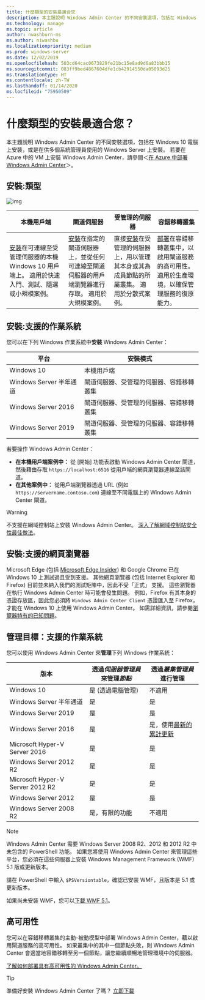 ```yaml
---
title: 什麼類型的安裝最適合您
description: 本主題說明 Windows Admin Center 的不同安裝選項，包括在 Windows 10 電腦上安裝，或是在供多個系統管理員使用的 Windows Server 上安裝。
ms.technology: manage
ms.topic: article
author: nwashburn-ms
ms.author: niwashbu
ms.localizationpriority: medium
ms.prod: windows-server
ms.date: 12/02/2019
ms.openlocfilehash: 503cd64cac0673829fe21bc15e8ad9d6a83bbb15
ms.sourcegitcommit: 083ff9bed4867604dfe1cb42914550da05093d25
ms.translationtype: HT
ms.contentlocale: zh-TW
ms.lasthandoff: 01/14/2020
ms.locfileid: "75950509"
---
```

# <a name="what-type-of-installation-is-right-for-you"></a>什麼類型的安裝最適合您？

本主題說明 Windows Admin Center 的不同安裝選項，包括在 Windows 10 電腦上安裝，或是在供多個系統管理員使用的 Windows Server 上安裝。 若要在 Azure 中的 VM 上安裝 Windows Admin Center，請參閱＜[在 Azure 中部署 Windows Admin Center](../azure/deploy-wac-in-azure.md)＞。

## <a name="installation-types"></a>安裝:類型

![img](../media/deployment-options/install-options.PNG)

| 本機用戶端                                | 閘道伺服器                                  | 受管理的伺服器                               | 容錯移轉叢集                           |
|---------------------------------------------|-------------------------------------------------|----------------------------------------------|--------------------------------------------|
| [安裝](../deploy/install.md)在可連線至受管理伺服器的本機 Windows 10 用戶端上。  適用於快速入門、測試、隨選或小規模案例。 |[安裝](../deploy/install.md)在指定的閘道伺服器上，並從任何可連線至閘道伺服器的用戶端瀏覽器進行存取。  適用於大規模案例。 | 直接[安裝](../deploy/install.md)在受管理的伺服器上，用以管理其本身或其為成員節點的所屬叢集。  適用於分散式案例。 | [部署](#high-availability)在容錯移轉叢集中，以啟用閘道服務的高可用性。 適用於生產環境，以確保管理服務的復原能力。 |

## <a name="installation-supported-operating-systems"></a>安裝:支援的作業系統

您可以在下列 Windows 作業系統中**安裝** Windows Admin Center：

| **平台**                       | **安裝模式** |
| -----------------------------------| --------------------- |
| Windows 10                         | 本機用戶端 |
| Windows Server 半年通道 | 閘道伺服器、受管理的伺服器、容錯移轉叢集 |
| Windows Server 2016                | 閘道伺服器、受管理的伺服器、容錯移轉叢集 |
| Windows Server 2019                | 閘道伺服器、受管理的伺服器、容錯移轉叢集 |

若要操作 Windows Admin Center：

- **在本機用戶端案例中：** 從 [開始] 功能表啟動 Windows Admin Center 閘道，然後藉由存取 `https://localhost:6516` 從用戶端的網頁瀏覽器連線至該閘道。
- **在其他案例中：** 從用戶端瀏覽器透過 URL (例如 `https://servername.contoso.com`) 連線至不同電腦上的 Windows Admin Center 閘道。

> [!WARNING]
> 不支援在網域控制站上安裝 Windows Admin Center。 [深入了解網域控制站安全性最佳做法](https://docs.microsoft.com/windows-server/identity/ad-ds/plan/security-best-practices/securing-domain-controllers-against-attack)。

## <a name="installation-supported-web-browsers"></a>安裝:支援的網頁瀏覽器

Microsoft Edge (包括 [Microsoft Edge Insider](https://microsoftedgeinsider.com)) 和 Google Chrome 已在 Windows 10 上測試過且受到支援。 其他網頁瀏覽器 (包括 Internet Explorer 和 Firefox) 目前並未納入我們的測試矩陣中，因此不受「正式」  支援。 這些瀏覽器在執行 Windows Admin Center 時可能會發生問題。 例如，Firefox 有其本身的憑證存放區，因此您必須將 `Windows Admin Center Client` 憑證匯入至 Firefox，才能在 Windows 10 上使用 Windows Admin Center。 如需詳細資訊，請參閱[瀏覽器特有的已知問題](../support/known-issues.md#browser-specific-issues)。

## <a name="management-target-supported-operating-systems"></a>管理目標：支援的作業系統

您可以使用 Windows Admin Center 來**管理**下列 Windows 作業系統：

| 版本 | 透過*伺服器管理員*來管理*節點* | 透過*叢集管理員*進行管理 |
| ------------------------- |--------------- | ----- |
| Windows 10 | 是 (透過電腦管理) | 不適用 |
| Windows Server 半年通道 | 是 | 是 |
| Windows Server 2019 | 是 | 是 |
| Windows Server 2016 | 是 | 是，使用[最新的累計更新](../use/manage-hyper-converged.md#prepare-your-windows-server-2016-cluster-for-windows-admin-center) |
| Microsoft Hyper-V Server 2016 | 是 | 是 |
| Windows Server 2012 R2 | 是 | 是 |
| Microsoft Hyper-V Server 2012 R2 | 是 | 是 |
| Windows Server 2012 | 是 | 是 |
| Windows Server 2008 R2 | 是，有限的功能 | 不適用 |

> [!NOTE]
> Windows Admin Center 需要 Windows Server 2008 R2、2012 和 2012 R2 中未包含的 PowerShell 功能。 如果您將使用 Windows Admin Center 來管理這些平台，您必須在這些伺服器上安裝 Windows Management Framework (WMF) 5.1 版或更新版本。
> 
> 請在 PowerShell 中輸入 `$PSVersiontable`，確認已安裝 WMF，且版本是 5.1 或更新版本。 
> 
> 如果尚未安裝 WMF，您可以[下載 WMF 5.1](https://www.microsoft.com/download/details.aspx?id=54616)。

## <a name="high-availability"></a>高可用性

您可以在容錯移轉叢集的主動-被動模型中部署 Windows Admin Center，藉以啟用閘道服務的高可用性。 如果叢集中的其中一個節點失敗，則 Windows Admin Center 會適當地容錯移轉至另一個節點，讓您繼續順暢地管理環境中的伺服器。

[了解如何部署具有高可用性的 Windows Admin Center。](../deploy/high-availability.md)

> [!Tip]
> 準備好安裝 Windows Admin Center 了嗎？ [立即下載](https://aka.ms/windowsadmincenter)
